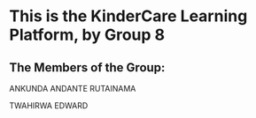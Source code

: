 # This is the KinderCare Learning Platform, by Group 8

## The Members of the Group:

ANKUNDA ANDANTE RUTAINAMA

TWAHIRWA EDWARD


